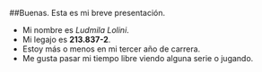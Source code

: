 ##Buenas. Esta es mi breve presentación.

- Mi nombre es *Ludmila Lolini*.
- Mi legajo es **213.837-2**.
- Estoy más o menos en mi tercer año de carrera.
- Me gusta pasar mi tiempo libre viendo alguna serie o jugando.
